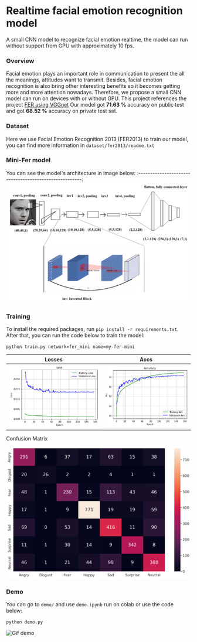 # Realtime facial emotion recognition model
A small CNN model to recognize facial emotion realtime, the model can run without support from GPU with approximately 10 fps.

### Overview
Facial emotion plays an important role in communication to present the all the meanings, attitudes want to transmit. Besides, facial emotion recognition is also bring other interesting benefits so it becomes getting more and more attention nowadays. Therefore, we propose a small CNN model can run on devices with or without GPU.
This project references the project [FER using VGGnet](https://github.com/usef-kh/fer)
Our model got **71.63 %** accuracy on public test and got **68.52 %** accuracy on private test set.

### Dataset
Here we use Facial Emotion Recognition 2013 (FER2013) to train our model, you can find more information in `dataset/fer2013/readme.txt`

### Mini-Fer model
You can see the model's architecture in image below:
:------------------------------------------------------:
![Model architecture here](images/modelx.png)

### Training
To install the required packages, run `pip install -r requirements.txt`.
After that, you can run the code below to train the model:
```
python train.py network=fer_mini name=my-fer-mini
```
Losses           |  Accs
:-------------------------:|:-------------------------:
![Optimizers](images/loss.png)  |  ![Schedulers](images/accuracy.png)

Confusion Matrix

![Confusion Matrix](images/confuse_matrix.png)
### Demo
You can go to `demo/` and use `demo.ipynb` run on colab or use the code below:
```
python demo.py
```
![Gif demo](demo/demo.gif)

